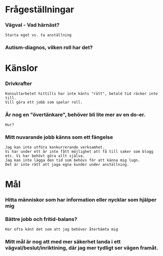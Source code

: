 # Frågeställningar

### Vägval - Vad härnäst?
	Starta eget vs. ta anställning

### Autism-diagnos, vilken roll har det?

# Känslor

### Drivkrafter
	Konsultarbetet hittills har inte känts "rätt", betald tid räcker inte till.
	Vill göra ett jobb som spelar roll.

### Är nog en "övertänkare", behöver bli lite mer av en do-er.
	Hur?

### Mitt nuvarande jobb känns som ett fängelse
	Jag kan inte utföra konkurrerande verksamhet.
	Vi har under ett år inte fått möjlighet att få till saker som blogg etc. Vi har behövt göra allt själva.
	Jag kan inte lägga den tid som behövs för att känna mig lugn.
	Det är inte rätt att jaga egna kunder under anställning.

# Mål

### Hitta människor som har information eller nycklar som hjälper mig

### Bättre jobb och fritid-balans?
	Har ofta känt det som att jag behöver återhämta mig

### Mitt mål är nog att med mer säkerhet landa i ett vägval/beslut/inriktining, där jag mer tydligt ser vägen framåt.